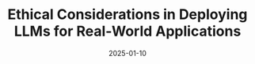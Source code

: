 ---
title: "Ethical Considerations in Deploying LLMs for Real-World Applications"
collection: publications
category: manuscripts
permalink: /publication/2025-01-10-ethical-llms
excerpt: 'This study examines ethical challenges in LLM deployment, including bias mitigation and privacy concerns, proposing a framework for responsible AI integration.'
date: 2025-01-10
venue: 'Advances in Neural Information Processing Systems 37 (NeurIPS 2024)'
slidesurl: 'http://yourwebsite.com/files/slides-ethical-llms.pdf'
paperurl: 'http://yourwebsite.com/files/paper-ethical-llms.pdf'
bibtexurl: 'http://yourwebsite.com/files/bibtex-ethical-llms.bib'
citation: 'John Smith, et al. (2025). "Ethical Considerations in Deploying LLMs for Real-World Applications." <i>Advances in Neural Information Processing Systems 37 (NeurIPS 2024)</i>.'
---